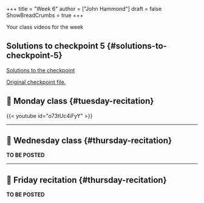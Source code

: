 +++
title = "Week 6"
author = ["John Hammond"]
draft = false
ShowBreadCrumbs = true
+++

Your class videos for the week
<!--more-->


## Solutions to checkpoint 5 {#solutions-to-checkpoint-5}

[Solutions to the checkpoint](https://nextcloud.math.wichita.edu/index.php/s/NGnFoFokjDkEDrA)

[Original checkpoint file.](https://nextcloud.math.wichita.edu/index.php/s/pex6i7kNCz8M8aq)


## 🎥 Monday class {#tuesday-recitation}

{{< youtube id="o73tUc4iFyY" >}}

---


## 🎥 Wednesday class {#thursday-recitation}

**TO BE POSTED**

---


## 🎥 Friday recitation {#thursday-recitation}

**TO BE POSTED**
